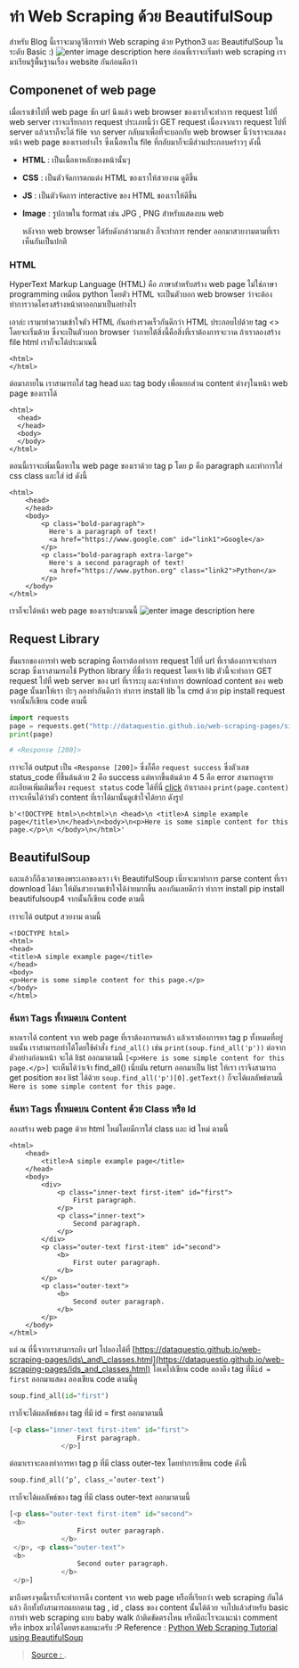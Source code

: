 # ทำ Web Scraping ด้วย BeautifulSoup

สำหรับ Blog นี้เราจะมาดูวิธีการทำ Web scraping ด้วย Python3 และ BeautifulSoup ในระดับ Basic :\) ![enter image description here](https://miro.medium.com/max/900/1*DNTLycFqmcfwB5iNMCvPFg.jpeg) ก่อนที่เราจะเริ่มทำ web scraping เรามาเรียนรู้พื้นฐานเรื่อง website กันก่อนดีกว่า

## Componenet of web page

เมื่อเราเข้าไปที่ web page ซัก url นึงแล้ว web browser ของเราก็จะทำการ request ไปที่ web server เราจะเรียกการ request ประเภทนี้ว่า GET request เนื่องจากเรา request ไปที่ server แล้วเราก็จะได้ file จาก server กลับมาเพื่อที่จะบอกกับ web browser นี้ว่าเราจะแสดงหน้า web page ของเราอย่างไร ซึ่งเนื้อหาใน file ที่กลับมาก็จะมีส่วนประกอบคร่าวๆ ดังนี้

* **HTML** : เป็นเนื้อหาหลักของหน้านั้นๆ
* **CSS** : เป็นตัวจัดการตกแต่ง HTML ของเราให้สวยงาม ดูดีขึ้น
* **JS** : เป็นตัวจัดการ interactive ของ HTML ของเราให้ดีขึ้น
* **Image** : รูปภาพใน format เช่น JPG , PNG สำหรับแสดงบน web

  หลังจาก web browser ได้รับดังกล่าวมาแล้ว ก็จะทำการ render ออกมาสวยงามตามที่เราเห็นกันเป็นปกติ

### HTML

HyperText Markup Language \(HTML\) คือ ภาษาสำหรับสร้าง web page ไม่ใช่ภาษา programming เหมือน python โดยตัว HTML จะเป็นตัวบอก web browser ว่าจะต้องทำการวาดโครงสร้างหน้าตาออกมาเป็นอย่างไร

เอาล่ะ เรามาทำความเข้าใจตัว HTML กันอย่างรวดเร็วกันดีกว่า HTML ประกอบไปด้วย tag &lt;&gt; โดยจะเริ่มด้วย  ซึ่งจะเป็นตัวบอก browser ว่าภายใต้สิ่งนี้คือสิ่งที่เราต้องการจะวาด ถ้าเราลองสร้าง file html เราก็จะได้ประมาณนี้

```markup
<html>
</html>
```

ต่อมาภายใน  เราสามารถใส่ tag head และ tag body เพื่อแยกส่วน content ต่างๆในหน้า web page ของเราได้

```markup
<html>
  <head>
  </head>
  <body>
  </body>
</html>
```

ตอนนี้เราจะเพิ่มเนื้อหาใน web page ของเราด้วย tag p โดย p คือ paragraph และทำการใส่ css class และใส่ id ดังนี้

```markup
<html>
    <head>
    </head>
    <body>
        <p class="bold-paragraph">
          Here's a paragraph of text!
          <a href="https://www.google.com" id="link1">Google</a>
        </p>
        <p class="bold-paragraph extra-large">
          Here's a second paragraph of text!
          <a href="https://www.python.org" class="link2">Python</a>
        </p>
    </body>
</html>
```

เราก็จะได้หน้า web page ของเราประมาณนี้ ![enter image description here](https://miro.medium.com/max/435/1*BY-qiEr-txcZhe8vZqAUjw.png)

## Request Library

ขั้นแรกของการทำ web scraping คือเราต้องทำการ request ไปที่ url ที่เราต้องการจะทำการ scrap ซึ่งเราสามารถใช้ Python library ที่ชื่อว่า request โดยเจ้า lib ตัวนี้จะทำการ GET request ไปที่ web server ของ url ที่เราระบุ และจำทำการ download content ของ web page นั้นมาให้เรา ป่ะๆ ลองทำกันดีกว่า ทำการ install lib ใน cmd ด้วย pip install request จากนั้นก็เขียน code ตามนี้

```python
import requests  
page = requests.get("http://dataquestio.github.io/web-scraping-pages/simple.html") 
print(page)

# <Response [200]>
```

เราจะได้ output เป็น `<Response [200]>` ซึ่งก็คือ `request success` ซึ่งตัวเลข status\_code ที่ขึ้นต้นด้วย 2 คือ success แต่หากขึ้นต้นด้วย 4 5 คือ error สามารถดูรายละเอียดเพิ่มเติมเรื่อง `request status` code ได้ที่นี่ [click](https://www.restapitutorial.com/httpstatuscodes.html) ถ้าเราลอง `print(page.content)` เราจะเห็นได้ว่าตัว content ที่เราได้มานั้นดูเข้าใจได้ยาก ดังรูป

```markup
b'<!DOCTYPE html>\n<html>\n <head>\n <title>A simple example page</title>\n</head>\n<body>\n<p>Here is some simple content for this page.</p>\n </body>\n</html>'
```

## BeautifulSoup

และแล้วก็ถึงเวลาของพระเอกของเรา เจ้า BeautifulSoup เนี่ยจะมาทำการ parse content ที่เรา download ได้มา ให้มันสวยงามเข้าใจได้ง่ายมากขึ้น ลองกันเลยดีกว่า ทำการ install pip install beautifulsoup4 จากนั้นก็เขียน code ตามนี้

เราจะได้ output สวยงาม ตามนี้

```markup
<!DOCTYPE html>  
<html> 
<head> 
<title>A simple example page</title>
</head> 
<body> 
<p>Here is some simple content for this page.</p> 
</body> 
</html>
```

### ค้นหา Tags ทั้งหมดบน Content

หากเราได้ content จาก web page ที่เราต้องการมาแล้ว แล้วเราต้องการหา tag p ทั้งหมดที่อยู่บนนั้น เราสามารถทำได้โดยใช้คำสั่ง `find_all()` เช่น `print(soup.find_all('p'))` ต่อจาก ตัวอย่างก่อนหน้า จะได้ list ออกมาตามนี้ `[<p>Here is some simple content for this page.</p>]` จะเห็นได้ว่าเจ้า find\_all\(\) เนี่ยมัน return ออกมาเป็น list ให้เรา เราจึงสามารถ get position ของ list ได้ด้วย `soup.find_all('p')[0].getText()` ก็จะได้ผลลัพธ์ตามนี้ `Here is some simple content for this page.`

### ค้นหา Tags ทั้งหมดบน Content ด้วย Class หรือ Id

ลองสร้าง web page ด้วย html ใหม่โดยมีการใส่ class และ id ใหม่ ตามนี้

```markup
<html>
    <head>
        <title>A simple example page</title>
    </head>
    <body>
        <div>
            <p class="inner-text first-item" id="first">
                First paragraph.
            </p>
            <p class="inner-text">
                Second paragraph.
            </p>
        </div>
        <p class="outer-text first-item" id="second">
            <b>
                First outer paragraph.
            </b>
        </p>
        <p class="outer-text">
            <b>
                Second outer paragraph.
            </b>
        </p>
    </body>
</html>
```

แต่ ณ ที่นี้จากเราสามารถยิง url ไปลองได้ที่ [https://dataquestio.github.io/web-scraping-pages/ids\_and\_classes.html](https://dataquestio.github.io/web-scraping-pages/ids_and_classes.html) โอเคไปเขียน code ลองดึง tag ที่มี`id = first` ออกมาแสดง ลองเขียน code ตามนี้ดู

```python
soup.find_all(id="first")
```

เราก็จะได้ผลลัพธ์ของ tag ที่มี id = first ออกมาตามนี้

```python
[<p class="inner-text first-item" id="first">
                 First paragraph.
             </p>]
```

ต่อมาเราจะลองทำการหา tag p ที่มี class outer-tex โดยทำการเขียน code ดังนี้

```python
soup.find_all(‘p’, class_=’outer-text’)
```

เราก็จะได้ผลลัพธ์ของ tag ที่มี class outer-text ออกมาตามนี้

```python
[<p class="outer-text first-item" id="second">
 <b>
                 First outer paragraph.
             </b>
 </p>, <p class="outer-text">
 <b>
                 Second outer paragraph.
             </b>
 </p>]
```

มาถึงตรงจุดนี้เราก็จะทำการดึง content จาก web page หรือที่เรียกว่า web scraping กันได้แล้ว อีกทั้งยังสามารถแยกตาม tag , id , class ของ content นั้นได้ด้วย จบไปแล้วสำหรับ basic การทำ web scraping แบบ baby walk ถ้าติดขัดตรงไหน หรือมีอะไรจะแนะนำ comment หรือ inbox มาได้โดยตรงเลยนะครับ :P Reference : [Python Web Scraping Tutorial using BeautifulSoup](https://www.dataquest.io/blog/web-scraping-tutorial-python/)

> [Source : ](https://medium.com/equinox-blog/%E0%B8%A5%E0%B8%AD%E0%B8%87%E0%B8%97%E0%B8%B3-web-scraping-%E0%B8%94%E0%B9%89%E0%B8%A7%E0%B8%A2-beautifulsoup-%E0%B8%81%E0%B8%B1%E0%B8%99%E0%B9%80%E0%B8%96%E0%B8%AD%E0%B8%B0-b58dc0e1775a).


